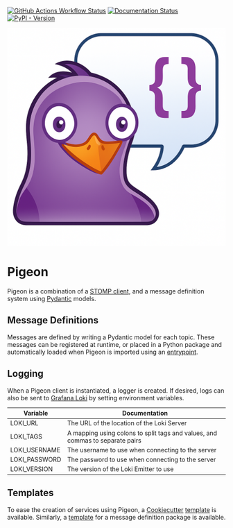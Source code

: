 [![GitHub Actions Workflow Status](https://img.shields.io/github/actions/workflow/status/TilEM-project/pigeon/main.yaml)](https://github.com/AllenInstitute/pigeon/actions)
[![Documentation Status](https://readthedocs.org/projects/pigeon/badge/?version=latest)](https://pigeon.readthedocs.io/en/latest/?badge=latest)
[![PyPI - Version](https://img.shields.io/pypi/v/pigeon-client)](https://pypi.org/project/pigeon-client/)

![Pigeon logo](imgs/pigeon_1024.png)

# Pigeon

Pigeon is a combination of a [STOMP client](https://pypi.org/project/stomp-py/), and a message definition system using [Pydantic](https://docs.pydantic.dev/latest/) models.

## Message Definitions

Messages are defined by writing a Pydantic model for each topic. These messages can be registered at runtime, or placed in a Python package and automatically loaded when Pigeon is imported using an [entrypoint](https://packaging.python.org/en/latest/specifications/entry-points/).

## Logging

When a Pigeon client is instantiated, a logger is created. If desired, logs can also be sent to [Grafana Loki](https://grafana.com/oss/loki/) by setting environment variables.

| Variable      | Documentation                                                                 |
| ------------- | ----------------------------------------------------------------------------- |
| LOKI_URL      | The URL of the location of the Loki Server                                    |
| LOKI_TAGS     | A mapping using colons to split tags and values, and commas to separate pairs |
| LOKI_USERNAME | The username to use when connecting to the server                             |
| LOKI_PASSWORD | The password to use when connecting to the server                             |
| LOKI_VERSION  | The version of the Loki Emitter to use                                        |

## Templates

To ease the creation of services using Pigeon, a [Cookiecutter](https://cookiecutter.readthedocs.io/en/stable/) [template](https://github.com/AllenInstitute/pigeon-service-cookiecutter) is available. Similarly, a [template](https://github.com/AllenInstitute/pigeon-msgs-cookiecutter) for a message definition package is available.
